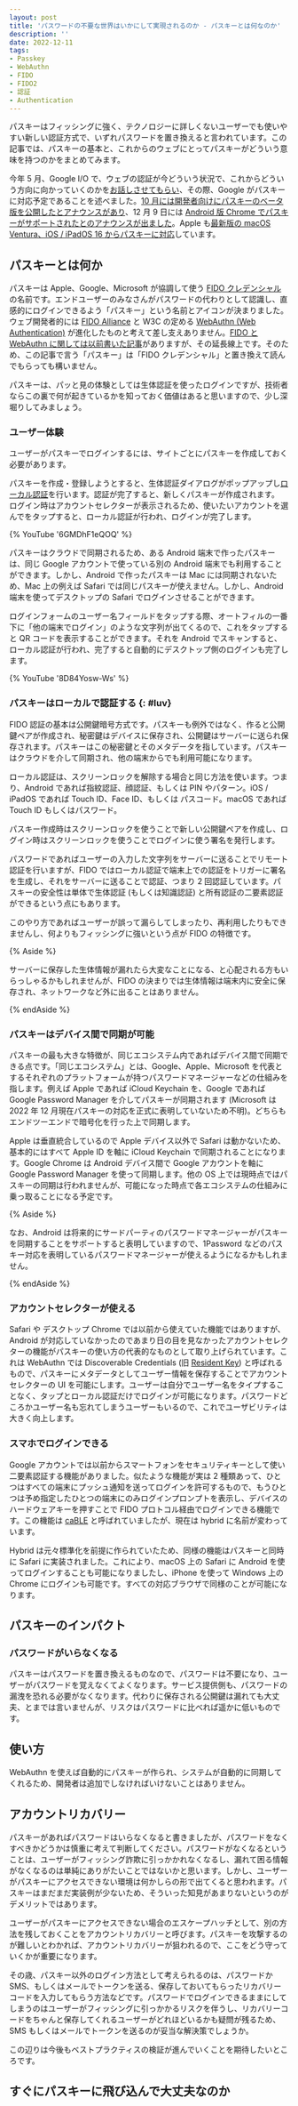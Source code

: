 ```yaml
---
layout: post
title: 'パスワードの不要な世界はいかにして実現されるのか - パスキーとは何なのか'
description: ''
date: 2022-12-11
tags:
- Passkey
- WebAuthn
- FIDO
- FIDO2
- 認証
- Authentication
---
```


パスキーはフィッシングに強く、テクノロジーに詳しくないユーザーでも使いやすい新しい認証方式で、いずれパスワードを置き換えると言われています。この記事では、パスキーの基本と、これからのウェブにとってパスキーがどういう意味を持つのかをまとめてみます。

<!-- excerpt -->

今年 5 月、Google I/O で、ウェブの認証が今どういう状況で、これからどういう方向に向かっていくのかを[お話しさせてもらい](https://www.youtube.com/watch?v=6vnQDn3AUbo)、その際、Google がパスキーに対応予定であることを述べました。[10 月には開発者向けにパスキーのベータ版を公開したとアナウンスがあり](https://android-developers.googleblog.com/2022/10/bringing-passkeys-to-android-and-chrome.html)、12 月 9 日には [Android 版 Chrome でパスキーがサポートされたとのアナウンスが出ました](https://blog.chromium.org/2022/12/introducing-passkeys-in-chrome.html)。Apple も[最新版の macOS Ventura、iOS / iPadOS 16 からパスキーに対応](https://developer.apple.com/videos/play/wwdc2022/10092/)しています。

## パスキーとは何か

パスキーは Apple、Google、Microsoft が協調して使う [FIDO クレデンシャル](/2019/03/fido-webauthn.html)の名前です。エンドユーザーのみなさんがパスワードの代わりとして認識し、直感的にログインできるよう「パスキー」という名前とアイコンが決まりました。ウェブ開発者的には [FIDO Alliance](https://fidoalliance.org/) と W3C の定める [WebAuthn (Web Authentication)](https://w3c.github.io/webauthn) が進化したものと考えて差し支えありません。[FIDO と WebAuthn に関しては以前書いた記事](/2019/03/fido-webauthn.html)がありますが、その延長線上です。そのため、この記事で言う「パスキー」は「FIDO クレデンシャル」と置き換えて読んでもらっても構いません。

パスキーは、パッと見の体験としては生体認証を使ったログインですが、技術者ならこの裏で何が起きているかを知っておく価値はあると思いますので、少し深堀りしてみましょう。

### ユーザー体験

ユーザーがパスキーでログインするには、サイトごとにパスキーを作成しておく必要があります。

パスキーを作成・登録しようとすると、生体認証ダイアログがポップアップし[ローカル認証](#luv)を行います。認証が完了すると、新しくパスキーが作成されます。
ログイン時はアカウントセレクターが表示されるため、使いたいアカウントを選んでをタップすると、ローカル認証が行われ、ログインが完了します。

{% YouTube '6GMDhF1eQOQ' %}

パスキーはクラウドで同期されるため、ある Android 端末で作ったパスキーは、同じ Google アカウントで使っている別の Android 端末でも利用することができます。しかし、Android で作ったパスキーは Mac には同期されないため、Mac 上の例えば Safari では同じパスキーが使えません。しかし、Android 端末を使ってデスクトップの Safari でログインさせることができます。

ログインフォームのユーザー名フィールドをタップする際、オートフィルの一番下に「他の端末でログイン」のような文字列が出てくるので、これをタップすると QR コードを表示することができます。それを Android でスキャンすると、ローカル認証が行われ、完了すると自動的にデスクトップ側のログインも完了します。

{% YouTube '8D84Yosw-Ws' %}

### パスキーはローカルで認証する {: #luv}

FIDO 認証の基本は公開鍵暗号方式です。パスキーも例外ではなく、作ると公開鍵ペアが作成され、秘密鍵はデバイスに保存され、公開鍵はサーバーに送られ保存されます。パスキーはこの秘密鍵とそのメタデータを指しています。パスキーはクラウドを介して同期され、他の端末からでも利用可能になります。

ローカル認証は、スクリーンロックを解除する場合と同じ方法を使います。つまり、Android であれば指紋認証、顔認証、もしくは PIN やパターン。iOS / iPadOS であれば Touch ID、Face ID、もしくは パスコード。macOS であれば Touch ID もしくはパスワード。

パスキー作成時はスクリーンロックを使うことで新しい公開鍵ペアを作成し、ログイン時はスクリーンロックを使うことでログインに使う署名を発行します。

パスワードであればユーザーの入力した文字列をサーバーに送ることでリモート認証を行いますが、FIDO ではローカル認証で端末上での認証をトリガーに署名を生成し、それをサーバーに送ることで認証、つまり 2 回認証しています。パスキーの安全性は単体で生体認証 (もしくは知識認証) と所有認証の二要素認証ができるという点にもあります。

このやり方であればユーザーが誤って漏らしてしまったり、再利用したりもできませんし、何よりもフィッシングに強いという点が FIDO の特徴です。

{% Aside %}

サーバーに保存した生体情報が漏れたら大変なことになる、と心配される方もいらっしゃるかもしれませんが、FIDO の決まりでは生体情報は端末内に安全に保存され、ネットワークなど外に出ることはありません。

{% endAside %}

### パスキーはデバイス間で同期が可能

パスキーの最も大きな特徴が、同じエコシステム内であればデバイス間で同期できる点です。「同じエコシステム」とは、Google、Apple、Microsoft を代表とするそれぞれのプラットフォームが持つパスワードマネージャーなどの仕組みを指します。例えば Apple であれば iCloud Keychain を、Google であれば Google Password Manager を介してパスキーが同期されます (Microsoft は 2022 年 12 月現在パスキーの対応を正式に表明していないため不明)。どちらもエンドツーエンドで暗号化を行った上で同期します。

Apple は垂直統合しているので Apple デバイス以外で Safari は動かないため、基本的にはすべて Apple ID を軸に iCloud Keychain で同期されることになります。Google Chrome は Android デバイス間で Google アカウントを軸に Google Password Manager を使って同期します。他の OS 上では現時点ではパスキーの同期は行われませんが、可能になった時点で各エコシステムの仕組みに乗っ取ることになる予定です。

{% Aside %}

なお、Android は将来的にサードパーティのパスワードマネージャーがパスキーを同期することをサポートすると表明していますので、1Password などのパスキー対応を表明しているパスワードマネージャーが使えるようになるかもしれません。

{% endAside %}

### アカウントセレクターが使える

Safari や デスクトップ Chrome では以前から使えていた機能ではありますが、Android が対応していなかったのであまり日の目を見なかったアカウントセレクターの機能がパスキーの使い方の代表的なものとして取り上げられています。これは WebAuthn では Discoverable Credentials (旧 [Resident Key](/2019/03/fido-webauthn.html#resident-key)) と呼ばれるもので、パスキーにメタデータとしてユーザー情報を保存することでアカウントセレクターの UI を可能にします。ユーザーは自分でユーザー名をタイプすることなく、タップとローカル認証だけでログインが可能になります。パスワードどころかユーザー名も忘れてしまうユーザーもいるので、これでユーザビリティは大きく向上します。

### スマホでログインできる

Google アカウントでは以前からスマートフォンをセキュリティキーとして使い二要素認証する機能がありました。似たような機能が実は 2 種類あって、ひとつはすべての端末にプッシュ通知を送ってログインを許可するもので、もうひとつは予め指定したひとつの端末にのみログインプロンプトを表示し、デバイスのハードウェアキーを押すことで FIDO プロトコル経由でログインできる機能です。この機能は [caBLE](/2019/03/fido-webauthn.html#cable-を使ってスマートフォンを認証器に) と呼ばれていましたが、現在は hybrid に名前が変わっています。

Hybrid は元々標準化を前提に作られていたため、同様の機能はパスキーと同時に Safari に実装されました。これにより、macOS 上の Safari に Android を使ってログインすることも可能になりましたし、iPhone を使って Windows 上の Chrome にログインも可能です。すべての対応ブラウザで同様のことが可能になります。

## パスキーのインパクト

### パスワードがいらなくなる

パスキーはパスワードを置き換えるものなので、パスワードは不要になり、ユーザーがパスワードを覚えなくてよくなります。サービス提供側も、パスワードの漏洩を恐れる必要がなくなります。代わりに保存される公開鍵は漏れても大丈夫、とまでは言いませんが、リスクはパスワードに比べれば遥かに低いものです。


## 使い方

WebAuthn を使えば自動的にパスキーが作られ、システムが自動的に同期してくれるため、開発者は追加でしなければいけないことはありません。

## アカウントリカバリー

パスキーがあればパスワードはいらなくなると書きましたが、パスワードをなくすべきかどうかは慎重に考えて判断してください。パスワードがなくなるということは、ユーザーがフィッシング詐欺に引っかかれなくなるし、漏れて困る情報がなくなるのは単純にありがたいことではないかと思います。しかし、ユーザーがパスキーにアクセスできない環境は何かしらの形で出てくると思われます。パスキーはまだまだ実装例が少ないため、そういった知見があまりないというのがデメリットではあります。

ユーザーがパスキーにアクセスできない場合のエスケープハッチとして、別の方法を残しておくことをアカウントリカバリーと呼びます。パスキーを攻撃するのが難しいとわかれば、アカウントリカバリーが狙われるので、ここをどう守っていくかが重要になります。

その歳、パスキー以外のログイン方法として考えられるのは、パスワードか SMS、もしくはメールでトークンを送る、保存しておいてもらったリカバリーコードを入力してもらう方法などです。パスワードでログインできるままにしてしまうのはユーザーがフィッシングに引っかかるリスクを伴うし、リカバリーコードをちゃんと保存してくれるユーザーがどれほどいるかも疑問が残るため、SMS もしくはメールでトークンを送るのが妥当な解決策でしょうか。

この辺りは今後もベストプラクティスの検証が進んでいくことを期待したいところです。

## すぐにパスキーに飛び込んで大丈夫なのか

